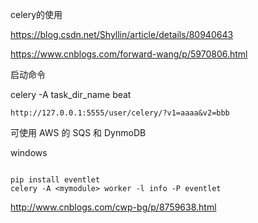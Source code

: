 celery的使用



https://blog.csdn.net/Shyllin/article/details/80940643

https://www.cnblogs.com/forward-wang/p/5970806.html



启动命令

celery -A task_dir_name beat

```
http://127.0.0.1:5555/user/celery/?v1=aaaa&v2=bbb
```


可使用 AWS 的 SQS 和 DynmoDB

windows

```

pip install eventlet
celery -A <mymodule> worker -l info -P eventlet
```

http://www.cnblogs.com/cwp-bg/p/8759638.html

